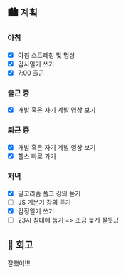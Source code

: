 ## 🏙️ 계획

### 아침

- [x] 아침 스트레칭 및 명상
- [x] 감사일기 쓰기
- [x] 7:00 출근

### 출근 중

- [x] 개발 혹은 자기 계발 영상 보기

### 퇴근 중

- [x] 개발 혹은 자기 계발 영상 보기
- [x] 헬스 바로 가기

### 저녁

- [x] 알고리즘 풀고 강의 듣기
- [ ] JS 기본기 강의 듣기
- [x] 감정일기 쓰기
- [ ] 23시 침대에 눕기 => 조금 늦게 잘듯..!

## 🌆 회고

잘했어!!!